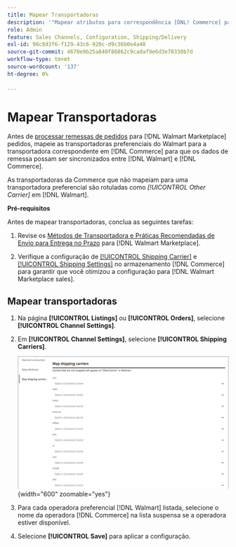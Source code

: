 ```yaml
---
title: Mapear Transportadoras
description: '"Mapear atributos para correspondência [DNL! Commerce] para  [!DNL Walmart Marketplace] listagens existentes e sincronização de dados entre  [!DNL Channel Manager] e [!DNL Walmart].'''
role: Admin
feature: Sales Channels, Configuration, Shipping/Delivery
exl-id: 98c8d3f6-f129-43c6-920c-d9c36b0e4a40
source-git-commit: 4670e9b25a840f86862c9cadaf9e6d3e70330b7d
workflow-type: tm+mt
source-wordcount: '137'
ht-degree: 0%

---
```



# Mapear Transportadoras

Antes de [processar remessas de pedidos](process-orders.md#ship-an-order) para [!DNL Walmart Marketplace] pedidos, mapeie as transportadoras preferenciais do Walmart para a transportadora correspondente em [!DNL Commerce] para que os dados de remessa possam ser sincronizados entre [!DNL Walmart] e [!DNL Commerce].

As transportadoras da Commerce que não mapeiam para uma transportadora preferencial são rotuladas como *[!UICONTROL Other Carrier]* em [!DNL Walmart].

**Pré-requisitos**

Antes de mapear transportadoras, conclua as seguintes tarefas:

1. Revise os [Métodos de Transportadora e Práticas Recomendadas de Envio para Entrega no Prazo](https://sellerhelp.walmart.com/s/guide?article=000009473) para [!DNL Walmart Marketplace].

1. Verifique a configuração de [[!UICONTROL Shipping Carrier]](https://experienceleague.adobe.com/docs/commerce-admin/stores-sales/delivery/shipping-carriers/carriers.html) e [[!UICONTROL Shipping Settings]](https://experienceleague.adobe.com/docs/commerce-admin/config/sales/shipping-settings.html) no armazenamento [!DNL Commerce] para garantir que você otimizou a configuração para [!DNL Walmart Marketplace sales].

## Mapear transportadoras

1. Na página **[!UICONTROL Listings]** ou **[!UICONTROL Orders]**, selecione **[!UICONTROL Channel Settings]**.

1. Em **[!UICONTROL Channel Settings]**, selecione **[!UICONTROL Shipping Carriers]**.

   ![Mapear transportadoras](assets/map-shipping-carriers.png){width="600" zoomable="yes"}

1. Para cada operadora preferencial [!DNL Walmart] listada, selecione o nome da operadora [!DNL Commerce] na lista suspensa se a operadora estiver disponível.

1. Selecione **[!UICONTROL Save]** para aplicar a configuração.


